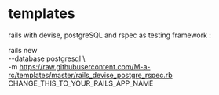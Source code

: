 # templates

rails with devise, postgreSQL and rspec as testing framework :


rails new \
  --database postgresql \ <br/>
  -m https://raw.githubusercontent.com/M-a-rc/templates/master/rails_devise_postgre_rspec.rb \
  CHANGE_THIS_TO_YOUR_RAILS_APP_NAME

